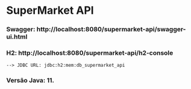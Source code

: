 # SuperMarket API

### Swagger: http://localhost:8080/supermarket-api/swagger-ui.html
### H2: http://localhost:8080/supermarket-api/h2-console
    --> JDBC URL: jdbc:h2:mem:db_supermarket_api

### Versão Java: 11.